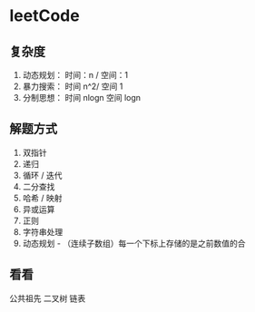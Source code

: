 # leetCode

## 复杂度

1. 动态规划： 时间：n / 空间：1
2. 暴力搜索： 时间 n^2/ 空间 1
3. 分制思想： 时间 nlogn 空间 logn

## 解题方式

1. 双指针
2. 递归
3. 循环 / 迭代
4. 二分查找
5. 哈希 / 映射
6. 异或运算
7. 正则
8. 字符串处理
9. 动态规划 - （连续子数组）每一个下标上存储的是之前数值的合

## 看看

公共祖先
二叉树
链表
